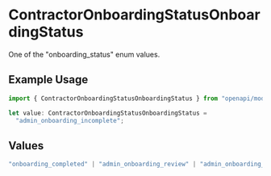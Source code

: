 # ContractorOnboardingStatusOnboardingStatus

One of the "onboarding_status" enum values.

## Example Usage

```typescript
import { ContractorOnboardingStatusOnboardingStatus } from "openapi/models/components";

let value: ContractorOnboardingStatusOnboardingStatus =
  "admin_onboarding_incomplete";
```

## Values

```typescript
"onboarding_completed" | "admin_onboarding_review" | "admin_onboarding_incomplete"
```
